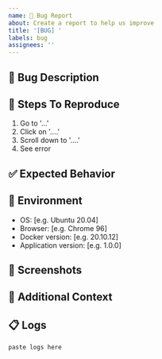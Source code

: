 ```yaml
---
name: 🐛 Bug Report
about: Create a report to help us improve
title: '[BUG] '
labels: bug
assignees: ''
---
```


## 🐛 Bug Description
<!-- A clear and concise description of what the bug is -->

## 🔄 Steps To Reproduce
1. Go to '...'
2. Click on '....'
3. Scroll down to '....'
4. See error

## ✅ Expected Behavior
<!-- A clear and concise description of what you expected to happen -->

## 📱 Environment
- OS: [e.g. Ubuntu 20.04]
- Browser: [e.g. Chrome 96]
- Docker version: [e.g. 20.10.12]
- Application version: [e.g. 1.0.0]

## 📸 Screenshots
<!-- If applicable, add screenshots to help explain your problem -->

## 📝 Additional Context
<!-- Add any other context about the problem here -->

## 📋 Logs
<!-- Please include relevant logs if available -->
```
paste logs here
``` 